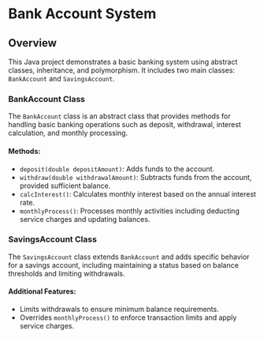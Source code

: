 # Bank Account System

## Overview
This Java project demonstrates a basic banking system using abstract classes, inheritance, and polymorphism. It includes two main classes: `BankAccount` and `SavingsAccount`.


### BankAccount Class
The `BankAccount` class is an abstract class that provides methods for handling basic banking operations such as deposit, withdrawal, interest calculation, and monthly processing.

#### Methods:
- `deposit(double depositAmount)`: Adds funds to the account.
- `withdraw(double withdrawalAmount)`: Subtracts funds from the account, provided sufficient balance.
- `calcInterest()`: Calculates monthly interest based on the annual interest rate.
- `monthlyProcess()`: Processes monthly activities including deducting service charges and updating balances.

### SavingsAccount Class
The `SavingsAccount` class extends `BankAccount` and adds specific behavior for a savings account, including maintaining a status based on balance thresholds and limiting withdrawals.

#### Additional Features:
- Limits withdrawals to ensure minimum balance requirements.
- Overrides `monthlyProcess()` to enforce transaction limits and apply service charges.
